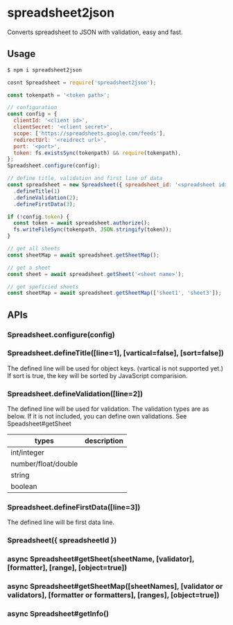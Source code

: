 # spreadsheet2json

Converts spreadsheet to JSON with validation, easy and fast.

## Usage

```sh
$ npm i spreadsheet2json
```

```js
cosnt Spreadsheet = require('spreadsheet2json');

const tokenpath = '<token path>';

// configuration
const config = {
  clientId: '<client id>',
  clientSecret: '<client secret>',
  scope: ['https://spreadsheets.google.com/feeds'],
  redirectUrl: '<reidrect url>',
  port: '<port>',
  token: fs.existsSync(tokenpath) && require(tokenpath),
};
Spreadsheet.configure(config);

// define title, validation and first line of data
const spreadsheet = new Spreadsheet({ spreadsheet_id: '<spreadsheet id>' });
  .defineTitle(1)
  .defineValidation(2);
  .defineFirstData(3);

if (!config.token) {
  const token = await spreadsheet.authorize();
  fs.writeFileSync(tokenpath, JSON.stringify(token));
}

// get all sheets
const sheetMap = await spreadsheet.getSheetMap();

// get a sheet
const sheet = await spreadsheet.getSheet('<sheet name>');

// get speficied sheets
const sheetMap = await spreadsheet.getSheetMap(['sheet1', 'sheet3']);
```

## APIs

### Spreadsheet.configure(config)

### Spreadsheet.defineTitle([line=1], [vartical=false], [sort=false])

The defined line will be used for object keys. (vartical is not supported yet.)
If sort is true, the key will be sorted by JavaScript comparision.

### Spreadsheet.defineValidation([line=2])

The defined line will be used for validation. The validation types are as below. If it is not included, you can define own validations. See Speadsheet#getSheet

|types|description|
|---|---|
|int/integer||
|number/float/double||
|string||
|boolean||

### Spreadsheet.defineFirstData([line=3])

The defined line will be first data line.

### Spreadsheet({ spreadsheetId })

### async Spreadsheet#getSheet(sheetName, [validator], [formatter], [range], [object=true])

### async Spreadsheet#getSheetMap([sheetNames], [validator or validators], [formatter or formatters], [ranges], [object=true])

### async Spreadsheet#getInfo()
